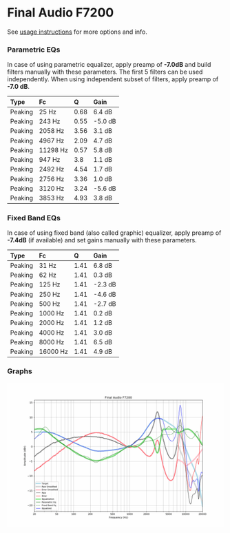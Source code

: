 # Final Audio F7200
See [usage instructions](https://github.com/jaakkopasanen/AutoEq#usage) for more options and info.

### Parametric EQs
In case of using parametric equalizer, apply preamp of **-7.0dB** and build filters manually
with these parameters. The first 5 filters can be used independently.
When using independent subset of filters, apply preamp of **-7.0 dB**.

| Type    | Fc       |    Q | Gain    |
|:--------|:---------|:-----|:--------|
| Peaking | 25 Hz    | 0.68 | 6.4 dB  |
| Peaking | 243 Hz   | 0.55 | -5.0 dB |
| Peaking | 2058 Hz  | 3.56 | 3.1 dB  |
| Peaking | 4967 Hz  | 2.09 | 4.7 dB  |
| Peaking | 11298 Hz | 0.57 | 5.8 dB  |
| Peaking | 947 Hz   | 3.8  | 1.1 dB  |
| Peaking | 2492 Hz  | 4.54 | 1.7 dB  |
| Peaking | 2756 Hz  | 3.36 | 1.0 dB  |
| Peaking | 3120 Hz  | 3.24 | -5.6 dB |
| Peaking | 3853 Hz  | 4.93 | 3.8 dB  |

### Fixed Band EQs
In case of using fixed band (also called graphic) equalizer, apply preamp of **-7.4dB**
(if available) and set gains manually with these parameters.

| Type    | Fc       |    Q | Gain    |
|:--------|:---------|:-----|:--------|
| Peaking | 31 Hz    | 1.41 | 6.8 dB  |
| Peaking | 62 Hz    | 1.41 | 0.3 dB  |
| Peaking | 125 Hz   | 1.41 | -2.3 dB |
| Peaking | 250 Hz   | 1.41 | -4.6 dB |
| Peaking | 500 Hz   | 1.41 | -2.7 dB |
| Peaking | 1000 Hz  | 1.41 | 0.2 dB  |
| Peaking | 2000 Hz  | 1.41 | 1.2 dB  |
| Peaking | 4000 Hz  | 1.41 | 3.0 dB  |
| Peaking | 8000 Hz  | 1.41 | 6.5 dB  |
| Peaking | 16000 Hz | 1.41 | 4.9 dB  |

### Graphs
![](./Final%20Audio%20F7200.png)